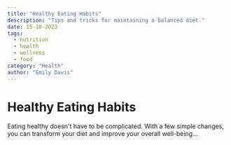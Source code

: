 ```yaml
---
title: "Healthy Eating Habits"
description: "Tips and tricks for maintaining a balanced diet."
date: 15-10-2023
tags:
  - nutrition
  - health
  - wellness
  - food
category: "Health"
author: "Emily Davis"
---
```


# Healthy Eating Habits

Eating healthy doesn't have to be complicated. With a few simple changes, you can transform your diet and improve your overall well-being...
